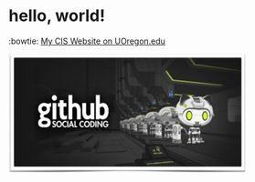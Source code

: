 # hello, world!

:bowtie: [My CIS Website on UOregon.edu](http://pages.uoregon.edu/jmille18/111/)

![github social coding logo](images/github.png)
